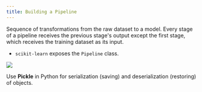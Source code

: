 ```yaml
---
title: Building a Pipeline
---
```


Sequence of transformations from the raw dataset to a model.
Every stage of a pipeline receives the previous stage's output except the first stage, which receives the training dataset as its input.
- `scikit-learn` exposes the `Pipeline` class.

![](../attachments/cleanshot-2025-02-05-at-1350302x.png)

Use **Pickle** in Python for serialization (saving) and deserialization (restoring) of objects.